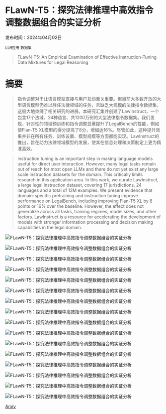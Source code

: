 # FLawN-T5：探究法律推理中高效指令调整数据组合的实证分析

发布时间：2024年04月02日

`LLM应用` `数据集`

> FLawN-T5: An Empirical Examination of Effective Instruction-Tuning Data Mixtures for Legal Reasoning

# 摘要

> 指令调整对于让语言模型直接与用户互动至关重要。但目前大多数开放的大型语言模型仍难以胜任法律领域的任务，且缺乏大规模的法律指令数据集，这极大地束缚了相关研究的进展。本研究汇集并创建了LawInstruct，一个包含17个法域、24种语言、共1200万例的大型法律指令数据集。我们发现，针对性的领域预训练和指令调整显著提升了LegalBench的性能，例如使Flan-T5 XL模型的得分提高了8分，增幅达16%。尽管如此，这种提升效果并非在所有任务、训练设置、模型规模等方面都能实现。LawInstruct的推出，旨在助力法律领域模型的发展，使其在信息处理和决策制定上更为精准高效。

> Instruction tuning is an important step in making language models useful for direct user interaction. However, many legal tasks remain out of reach for most open LLMs and there do not yet exist any large scale instruction datasets for the domain. This critically limits research in this application area. In this work, we curate LawInstruct, a large legal instruction dataset, covering 17 jurisdictions, 24 languages and a total of 12M examples. We present evidence that domain-specific pretraining and instruction tuning improve performance on LegalBench, including improving Flan-T5 XL by 8 points or 16\% over the baseline. However, the effect does not generalize across all tasks, training regimes, model sizes, and other factors. LawInstruct is a resource for accelerating the development of models with stronger information processing and decision making capabilities in the legal domain.

![FLawN-T5：探究法律推理中高效指令调整数据组合的实证分析](../../../paper_images/2404.02127/flawn_t5.png)

![FLawN-T5：探究法律推理中高效指令调整数据组合的实证分析](../../../paper_images/2404.02127/x1.png)

![FLawN-T5：探究法律推理中高效指令调整数据组合的实证分析](../../../paper_images/2404.02127/x2.png)

![FLawN-T5：探究法律推理中高效指令调整数据组合的实证分析](../../../paper_images/2404.02127/x3.png)

![FLawN-T5：探究法律推理中高效指令调整数据组合的实证分析](../../../paper_images/2404.02127/x4.png)

![FLawN-T5：探究法律推理中高效指令调整数据组合的实证分析](../../../paper_images/2404.02127/x5.png)

![FLawN-T5：探究法律推理中高效指令调整数据组合的实证分析](../../../paper_images/2404.02127/x6.png)

![FLawN-T5：探究法律推理中高效指令调整数据组合的实证分析](../../../paper_images/2404.02127/x7.png)

![FLawN-T5：探究法律推理中高效指令调整数据组合的实证分析](../../../paper_images/2404.02127/x8.png)

![FLawN-T5：探究法律推理中高效指令调整数据组合的实证分析](../../../paper_images/2404.02127/x9.png)

![FLawN-T5：探究法律推理中高效指令调整数据组合的实证分析](../../../paper_images/2404.02127/x10.png)

![FLawN-T5：探究法律推理中高效指令调整数据组合的实证分析](../../../paper_images/2404.02127/x11.png)

![FLawN-T5：探究法律推理中高效指令调整数据组合的实证分析](../../../paper_images/2404.02127/x12.png)

![FLawN-T5：探究法律推理中高效指令调整数据组合的实证分析](../../../paper_images/2404.02127/x13.png)

![FLawN-T5：探究法律推理中高效指令调整数据组合的实证分析](../../../paper_images/2404.02127/x14.png)

![FLawN-T5：探究法律推理中高效指令调整数据组合的实证分析](../../../paper_images/2404.02127/x15.png)

[Arxiv](https://arxiv.org/abs/2404.02127)